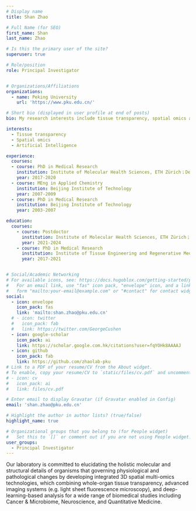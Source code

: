 ```yaml
---
# Display name
title: Shan Zhao

# Full Name (for SEO)
first_name: Shan
last_name: Zhao

# Is this the primary user of the site?
superuser: true

# Role/position
role: Principal Investigator


# Organizations/Affiliations
organizations:
  - name: Peking University
    url: 'https://www.pku.edu.cn/'

# Short bio (displayed in user profile at end of posts)
bio: My research interests include tissue transparency, spatial omics and artificial intelligence.

interests:
  - Tissue transparency
  - Spatial omics
  - Artificial Intelligence

experience:
  courses:
  - course: PhD in Medical Research
    institution: Institute of Molecular Health Sciences, ETH Zürich；Department of Quantitative Biomedicine, UZH
    year: 2017-2020
  - course: MEng in Applied Chemistry
    institution: Beijing Institute of Technology
    year: 2007-2009
  - course: PhD in Medical Research
    institution: Beijing Institute of Technology
    year: 2003-2007

education:
  courses:
    - course: Postdoctor
      institution: Institute of Molecular Health Sciences, ETH Zürich；Department of Quantitative Biomedicine, UZH
      year: 2021-2024
    - course: PhD in Medical Research
      institution: Institute of Tissue Engineering and Regenerative Medicine; Institute for stroke and Dementia Research, LMU
      year: 2017-2021


# Social/Academic Networking
# For available icons, see: https://docs.hugoblox.com/getting-started/page-builder/#icons
#   For an email link, use "fas" icon pack, "envelope" icon, and a link in the
#   form "mailto:your-email@example.com" or "#contact" for contact widget.
social:
  - icon: envelope
    icon_pack: fas
    link: 'mailto:shan.zhao@pku.edu.cn'
  # - icon: twitter
  #   icon_pack: fab
  #   link: https://twitter.com/GeorgeCushen
  - icon: google-scholar
    icon_pack: ai
    link: https://scholar.google.com.hk/citations?user=fqYOHk8AAAAJ
  - icon: github
    icon_pack: fab
    link: https://github.com/zhaolab-pku
# Link to a PDF of your resume/CV from the About widget.
# To enable, copy your resume/CV to `static/files/cv.pdf` and uncomment the lines below.
# - icon: cv
#   icon_pack: ai
#   link: files/cv.pdf

# Enter email to display Gravatar (if Gravatar enabled in Config)
email: 'shan.zhao@pku.edu.cn'

# Highlight the author in author lists? (true/false)
highlight_name: true

# Organizational groups that you belong to (for People widget)
#   Set this to `[]` or comment out if you are not using People widget.
user_groups:
  - Principal Investigator
---
```


Our laboratory is committed to elucidating the holistic molecular and structural details of organisms that governing physiological and pathological changes by developing integrated 3D spatial multi-omics technologies, which combining whole-organ tissue transparency, advanced imaging systems (e.g. light sheet fluorescence microscopy), and deep-learning-based analysis for a wide range of biomedical studies including Cancer & Microbiome, Neuroscience, and Quantitative Medicine.
